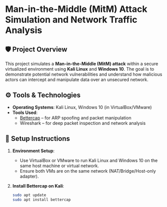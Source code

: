 # Man-in-the-Middle (MitM) Attack Simulation and Network Traffic Analysis

## 🛡️ Project Overview

This project simulates a **Man-in-the-Middle (MitM) attack** within a secure virtualized environment using **Kali Linux** and **Windows 10**. The goal is to demonstrate potential network vulnerabilities and understand how malicious actors can intercept and manipulate data over an unsecured network.

## ⚙️ Tools & Technologies

- **Operating Systems**: Kali Linux, Windows 10 (in VirtualBox/VMware)
- **Tools Used**:
  - [Bettercap](https://www.bettercap.org/) – for ARP spoofing and packet manipulation
  - Wireshark – for deep packet inspection and network analysis

## 🔧 Setup Instructions

1. **Environment Setup**:
   - Use VirtualBox or VMware to run Kali Linux and Windows 10 on the same host machine or virtual network.
   - Ensure both VMs are on the same network (NAT/Bridge/Host-only adapter).

2. **Install Bettercap on Kali**:
   ```bash
   sudo apt update
   sudo apt install bettercap

